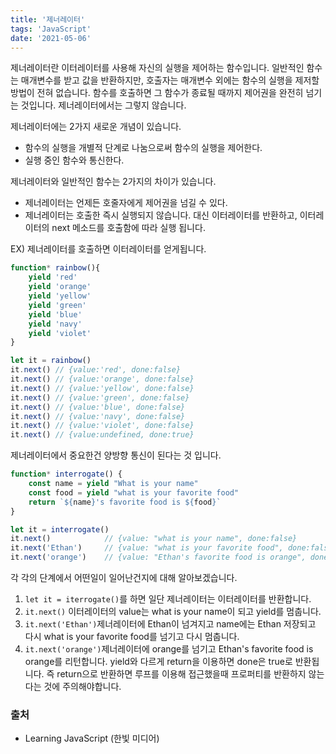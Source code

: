 ```yaml
---
title: '제너레이터'
tags: 'JavaScript'
date: '2021-05-06'
---
```


제너레이터란 이터레이터를 사용해 자신의 실행을 제어하는 함수입니다. 일반적인 함수는 매개변수를 받고 값을 반환하지만, 호출자는 매개변수 외에는 함수의 실행을 제저할 방법이 전혀 없습니다. 함수를 호출하면 그 함수가 종료될 때까지 제어권을 완전히 넘기는 것입니다. 제너레이터에서는 그렇지 않습니다.

제너레이터에는 2가지 새로운 개념이 있습니다.

- 함수의 실행을 개별적 단계로 나눔으로써 함수의 실행을 제어한다.
- 실행 중인 함수와 통신한다.

제너레이터와 일반적인 함수는 2가지의 차이가 있습니다.

- 제너레이터는 언제든 호줄자에게 제어권을 넘길 수 있다.
- 제너레이터는 호출한 즉시 실행되지 않습니다. 대신 이터레이터를 반환하고, 이터레이터의 next 메소드를 호출함에 따라 실행 됩니다.

EX) 제너레이터를 호출하면 이터레이터를 얻게됩니다.

```javascript
function* rainbow(){
	yield 'red'
    yield 'orange'
    yield 'yellow'
    yield 'green'
    yield 'blue'
    yield 'navy'
    yield 'violet'
}

let it = rainbow()
it.next() // {value:'red', done:false}
it.next() // {value:'orange', done:false}
it.next() // {value:'yellow', done:false}
it.next() // {value:'green', done:false}
it.next() // {value:'blue', done:false}
it.next() // {value:'navy', done:false}
it.next() // {value:'violet', done:false}
it.next() // {value:undefined, done:true}
```

제너레이터에서 중요한건 양방향 통신이 된다는 것 입니다.

```javascript
function* interrogate() {
    const name = yield "What is your name"
    const food = yield "what is your favorite food"
    return `${name}'s favorite food is ${food}`
}

let it = interrogate()
it.next()            // {value: "what is your name", done:false}
it.next('Ethan')     // {value: "what is your favorite food", done:false}
it.next('orange')    // {value: "Ethan's favorite food is orange", done:true}
```

각 각의 단계에서 어떤일이 일어난건지에 대해 알아보겠습니다.

1. `let it = iterrogate()`를 하면 일단 제너레이터는 이터레이터를 반환합니다.
2. `it.next()` 이터레이터의 value는 what is your name이 되고 yield를 멈춥니다.
3. `it.next('Ethan')`제너레이터에 Ethan이 넘겨지고 name에는 Ethan 저장되고 다시 what is your favorite food를 넘기고 다시 멈춥니다.
4. `it.next('orange')`제너레이터에 orange를 넘기고  Ethan's favorite food is orange를 리턴합니다. yield와 다르게 return을 이용하면 done은 true로 반환됩니다. 즉 return으로 반환하면 루프를 이용해 접근했을때 프로퍼티를 반환하지 않는 다는 것에 주의해야합니다.

### 출처

- Learning JavaScript (한빛 미디어)